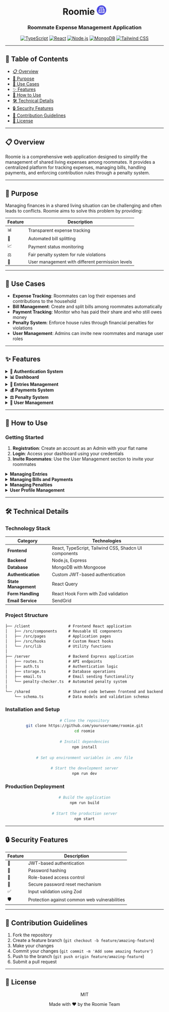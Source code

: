 <div align="center">

# Roomie <img src="./client/favroomie.png" alt="Roomie Logo" height="30">

### Roommate Expense Management Application

[![TypeScript](https://img.shields.io/badge/TypeScript-007ACC?style=for-the-badge&logo=typescript&logoColor=white)](https://www.typescriptlang.org/)
[![React](https://img.shields.io/badge/React-20232A?style=for-the-badge&logo=react&logoColor=61DAFB)](https://reactjs.org/)
[![Node.js](https://img.shields.io/badge/Node.js-339933?style=for-the-badge&logo=nodedotjs&logoColor=white)](https://nodejs.org/)
[![MongoDB](https://img.shields.io/badge/MongoDB-4EA94B?style=for-the-badge&logo=mongodb&logoColor=white)](https://www.mongodb.com/)
[![Tailwind CSS](https://img.shields.io/badge/Tailwind_CSS-38B2AC?style=for-the-badge&logo=tailwind-css&logoColor=white)](https://tailwindcss.com/)

</div>

---

## 📑 Table of Contents

- [📋 Overview](#-overview)
- [🎯 Purpose](#-purpose)
- [🚀 Use Cases](#-use-cases)
- [✨ Features](#-features)
- [📖 How to Use](#-how-to-use)
- [🛠️ Technical Details](#️-technical-details)
- [🔒 Security Features](#-security-features)
- [🤝 Contribution Guidelines](#-contribution-guidelines)
- [📄 License](#-license)

---

## 📋 Overview

Roomie is a comprehensive web application designed to simplify the management of shared living expenses among roommates. It provides a centralized platform for tracking expenses, managing bills, handling payments, and enforcing contribution rules through a penalty system.

---

## 🎯 Purpose

Managing finances in a shared living situation can be challenging and often leads to conflicts. Roomie aims to solve this problem by providing:



| Feature | Description |
|---------|-------------|
| 📊 | Transparent expense tracking |
| 💸 | Automated bill splitting |
| 📈 | Payment status monitoring |
| ⚖️ | Fair penalty system for rule violations |
| 👥 | User management with different permission levels |



---

## 🚀 Use Cases

- **Expense Tracking**: Roommates can log their expenses and contributions to the household
- **Bill Management**: Create and split bills among roommates automatically
- **Payment Tracking**: Monitor who has paid their share and who still owes money
- **Penalty System**: Enforce house rules through financial penalties for violations
- **User Management**: Admins can invite new roommates and manage user roles

---

## ✨ Features

<details>
<summary><b>🔐 Authentication System</b></summary>
<br>

- User registration and login
- Password reset functionality
- Role-based access control (Admin, Co-Admin, User)
- Invitation system for new roommates
</details>

<details>
<summary><b>📊 Dashboard</b></summary>
<br>

The dashboard provides quick access to all main features:

- Entries management
- Payments tracking
- Penalties overview
- User management (for admins)
</details>

<details>
<summary><b>📝 Entries Management</b></summary>
<br>

Entries represent individual expenses or contributions:

- Add new entries with name, amount, and date
- View all entries in a sortable and filterable list
- Approve or reject entries (based on permissions)
- Delete or restore entries
</details>

<details>
<summary><b>💰 Payments System</b></summary>
<br>

The payments system helps manage bills and track payments:

- Create bills with multiple items
- Automatically split bills among roommates
- Track payment status (Paid/Pending)
- Send payment reminders
- View payment statistics (total received, total pending)
</details>

<details>
<summary><b>⚖️ Penalty System</b></summary>
<br>

The penalty system helps enforce house rules:

- Apply penalties for late payments, damages, rule violations, or minimum entry requirements
- Automatic penalty application based on configurable settings
- Penalty settings include contribution percentage and warning period
- View and manage all penalties
</details>

<details>
<summary><b>👥 User Management</b></summary>
<br>

Admins can manage users in the flat:

- Invite new users via email
- Assign roles (Admin, Co-Admin, User)
- View user activities
- Manage user profiles
</details>

---

## 📖 How to Use

### Getting Started

1. **Registration**: Create an account as an Admin with your flat name
2. **Login**: Access your dashboard using your credentials
3. **Invite Roommates**: Use the User Management section to invite your roommates

<details>
<summary><b>Managing Entries</b></summary>
<br>

1. Navigate to the Entries section from the dashboard
2. Click "Add Entry" to record a new expense
3. Fill in the required details (name, amount, date)
4. Submit the entry for approval
5. Admins can approve or reject entries as needed
</details>

<details>
<summary><b>Managing Bills and Payments</b></summary>
<br>

1. Navigate to the Payments section from the dashboard
2. Admins can click "Create Bill" to add a new bill
3. Add bill items with names and amounts
4. The system will automatically calculate the split amount per user
5. Users can mark their payments as "Paid"
6. Admins can send reminders for pending payments
</details>

<details>
<summary><b>Managing Penalties</b></summary>
<br>

1. Navigate to the Penalties section from the dashboard
2. Admins can add penalties for specific users
3. Select the penalty type, amount, and add a description
4. Configure penalty settings including contribution percentage and warning period
5. The system can automatically apply penalties based on the settings
</details>

<details>
<summary><b>User Profile Management</b></summary>
<br>

1. Click on your profile name in the header
2. Update your profile information
3. Change your password if needed
4. View your activity history
</details>

---

## 🛠️ Technical Details

### Technology Stack



| Category | Technologies |
|----------|-------------|
| **Frontend** | React, TypeScript, Tailwind CSS, Shadcn UI components |
| **Backend** | Node.js, Express |
| **Database** | MongoDB with Mongoose |
| **Authentication** | Custom JWT-based authentication |
| **State Management** | React Query |
| **Form Handling** | React Hook Form with Zod validation |
| **Email Service** | SendGrid |



### Project Structure

```
├── /client                 # Frontend React application
│   ├── /src/components     # Reusable UI components
│   ├── /src/pages          # Application pages
│   ├── /src/hooks          # Custom React hooks
│   └── /src/lib            # Utility functions
│
├── /server                 # Backend Express application
│   ├── routes.ts           # API endpoints
│   ├── auth.ts             # Authentication logic
│   ├── storage.ts          # Database operations
│   ├── email.ts            # Email sending functionality
│   └── penalty-checker.ts  # Automated penalty system
│
└── /shared                 # Shared code between frontend and backend
    └── schema.ts           # Data models and validation schemas
```

### Installation and Setup

<div align="center">

```bash
# Clone the repository
git clone https://github.com/yourusername/roomie.git
cd roomie

# Install dependencies
npm install

# Set up environment variables in .env file

# Start the development server
npm run dev
```

</div>

### Production Deployment

<div align="center">

```bash
# Build the application
npm run build

# Start the production server
npm start
```

</div>

---

## 🔒 Security Features



| Feature | Description |
|---------|-------------|
| 🔑 | JWT-based authentication |
| 🔐 | Password hashing |
| 👮 | Role-based access control |
| 🔄 | Secure password reset mechanism |
| ✅ | Input validation using Zod |
| 🛡️ | Protection against common web vulnerabilities |



---

## 🤝 Contribution Guidelines

1. Fork the repository
2. Create a feature branch (`git checkout -b feature/amazing-feature`)
3. Make your changes
4. Commit your changes (`git commit -m 'Add some amazing feature'`)
5. Push to the branch (`git push origin feature/amazing-feature`)
6. Submit a pull request

---

## 📄 License

<div align="center">

MIT

<p align="center">Made with ❤️ by the Roomie Team</p>

</div>